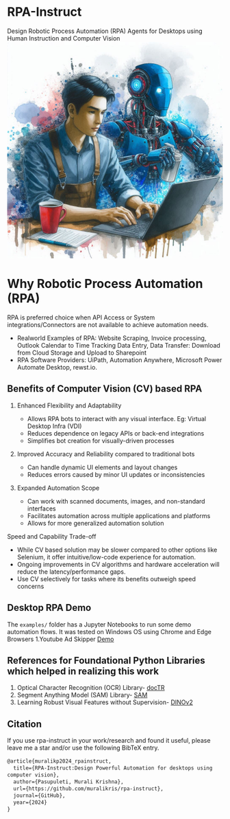 # RPA-Instruct
Design Robotic Process Automation (RPA) Agents for Desktops using Human Instruction and Computer Vision
![RPA Instructing RPA Agent](./assets/rpa_instruct.jfif)

# Why Robotic Process Automation (RPA)
RPA is preferred choice when API Access or System integrations/Connectors are not available to achieve automation needs.

- Realworld Examples of RPA: Website Scraping, Invoice processing, Outlook Calendar to Time Tracking Data Entry, Data Transfer: Download from Cloud Storage and Upload to Sharepoint
- RPA Software Providers: UiPath, Automation Anywhere, Microsoft Power Automate Desktop, rewst.io.

## Benefits of Computer Vision (CV) based RPA
1. Enhanced Flexibility and Adaptability
   - Allows RPA bots to interact with any visual interface. Eg: Virtual Desktop Infra (VDI)
   - Reduces dependence on legacy APIs or back-end integrations
   - Simplifies bot creation for visually-driven processes

2. Improved Accuracy and Reliability compared to traditional bots
   - Can handle dynamic UI elements and layout changes
   - Reduces errors caused by minor UI updates or inconsistencies

3. Expanded Automation Scope
   - Can work with scanned documents, images, and non-standard interfaces
   - Facilitates automation across multiple applications and platforms
   - Allows for more generalized automation solution

Speed and Capability Trade-off
   - While CV based solution may be slower compared to other options like Selenium, it offer intuitive/low-code experience for automation.
   - Ongoing improvements in CV algorithms and hardware acceleration will reduce the latency/performance gaps.
   - Use CV selectively for tasks where its benefits outweigh speed concerns

## Desktop RPA Demo
The `examples/` folder has a Jupyter Notebooks to run some demo automation flows. It was tested on Windows OS using Chrome and Edge Browsers
1.Youtube Ad Skipper [Demo](https://www.youtube.com/watch?v=C6iz0lt0SoE)


## References for Foundational Python Libraries which helped in realizing this work
1. Optical Character Recognition (OCR) Library- [docTR](https://github.com/mindee/doctr)
2. Segment Anything Model (SAM) Library- [SAM](https://github.com/facebookresearch/segment-anything)
3. Learning Robust Visual Features without Supervision- [DINOv2](https://github.com/facebookresearch/dinov2)

## Citation
If you use rpa-instruct in your work/research and found it useful, please leave me a star and/or use the following BibTeX entry.
```
@article{muralikp2024_rpainstruct,
  title={RPA-Instruct:Design Powerful Automation for desktops using computer vision},
  author={Pasupuleti, Murali Krishna},
  url={https://github.com/muralikris/rpa-instruct},
  journal={GitHub},
  year={2024}
}
```
